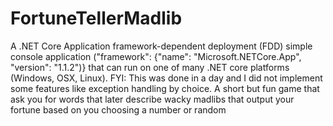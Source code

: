 # FortuneTellerMadlib
A .NET Core Application framework-dependent deployment (FDD) simple console application ("framework": {"name": "Microsoft.NETCore.App", "version": "1.1.2")} that can run on one of many .NET core platforms (Windows, OSX, Linux). FYI: This was done in a day and I did not implement some features like exception handling by choice.  A short but fun game that ask you for words that later describe wacky madlibs that output your fortune based on you choosing a number or random
